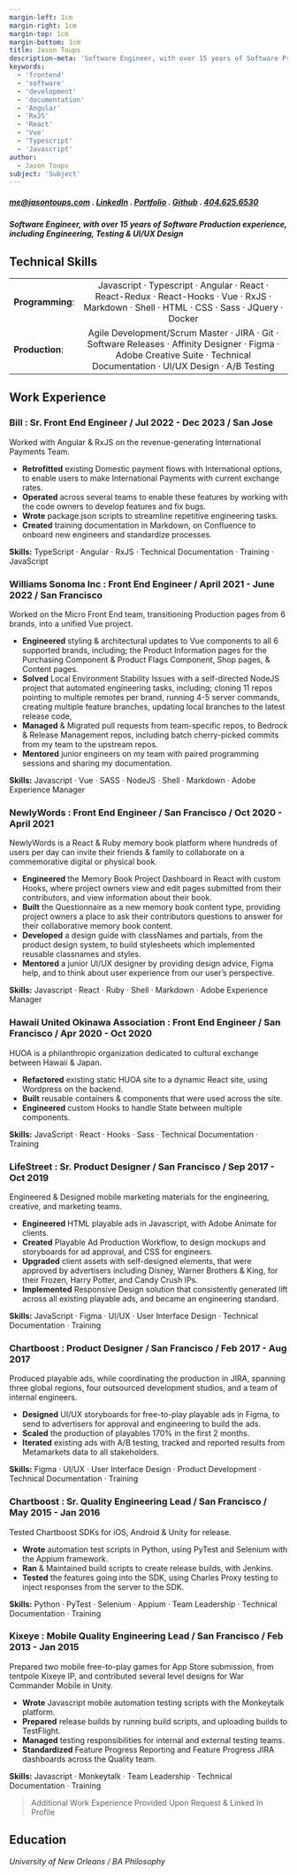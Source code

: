 ```yaml
---
margin-left: 1cm
margin-right: 1cm
margin-top: 1cm
margin-bottom: 1cm
title: Jason Toups
description-meta: 'Software Engineer, with over 15 years of Software Production experience, including Engineering, Testing & UI/UX Design.'
keywords:
  - 'frontend'
  - 'software'
  - 'development'
  - 'documentation'
  - 'Angular'
  - 'RxJS'
  - 'React'
  - 'Vue'
  - 'Typescript'
  - 'Javascript'
author:
  - Jason Toups
subject: 'Subject'
---
```


##### [me@jasontoups.com](mailto:me@jasontoups.com) . [LinkedIn](https://www.linkedin.com/in/jasontoups/) . [Portfolio](https://jasontoups.github.io/) . [Github](https://github.com/JasonToups) . [404.625.6530](tel:4046256530)

##### Software Engineer, with over 15 years of Software Production experience, including Engineering, Testing & UI/UX Design

## Technical Skills

|                  |                                                                                                                                                                           |
| ---------------- | :-----------------------------------------------------------------------------------------------------------------------------------------------------------------------: |
| **Programming**: |                Javascript · Typescript · Angular · React · React-Redux · React-Hooks · Vue · RxJS · Markdown · Shell · HTML · CSS · Sass · JQuery · Docker                |
| **Production**:  | Agile Development/Scrum Master · JIRA · Git · Software Releases · Affinity Designer · Figma · Adobe Creative Suite · Technical Documentation · UI/UX Design · A/B Testing |

## Work Experience

### Bill : Sr. Front End Engineer / Jul 2022 - Dec 2023 / San Jose

Worked with Angular & RxJS on the revenue-generating International Payments Team.

- **Retrofitted** existing Domestic payment flows with International options, to enable users to make International Payments with current exchange rates.
- **Operated** across several teams to enable these features by working with the code owners to develop features and fix bugs.
- **Wrote** package.json scripts to streamline repetitive engineering tasks.
- **Created** training documentation in Markdown, on Confluence to onboard new engineers and standardize processes.

**Skills:** TypeScript · Angular · RxJS · Technical Documentation · Training · JavaScript

### Williams Sonoma Inc : Front End Engineer / April 2021 - June 2022 / San Francisco

Worked on the Micro Front End team, transitioning Production pages from 6 brands, into a unified Vue project.

- **Engineered** styling & architectural updates to Vue components to all 6 supported brands, including; the Product Information pages for the Purchasing Component & Product Flags Component, Shop pages, & Content pages.
- **Solved** Local Environment Stability Issues with a self-directed NodeJS project that automated engineering tasks, including; cloning 11 repos pointing to multiple remotes per brand, running 4-5 server commands, creating multiple feature branches, updating local branches to the latest release code,
- **Managed** & Migrated pull requests from team-specific repos, to Bedrock & Release Management repos, including batch cherry-picked commits from my team to the upstream repos.
- **Mentored** junior engineers on my team with paired programming sessions and sharing my documentation.

**Skills:** Javascript · Vue · SASS · NodeJS · Shell · Markdown · Adobe Experience Manager

### NewlyWords : Front End Engineer / San Francisco / Oct 2020 - April 2021

NewlyWords is a React & Ruby memory book platform where hundreds of users per day can invite their friends & family to collaborate on a commemorative digital or physical book.

- **Engineered** the Memory Book Project Dashboard in React with custom Hooks, where project owners view and edit pages submitted from their contributors, and view information about their book.
- **Built** the Questionnaire as a new memory book content type, providing project owners a place to ask their contributors questions to answer for their collaborative memory book content.
- **Developed** a design guide with classNames and partials, from the product design system, to build stylesheets which implemented reusable classnames and styles.
- **Mentored** a junior UI/UX designer by providing design advice, Figma help, and to think about user experience from our user’s perspective.

**Skills:** Javascript · React · Ruby · Shell · Markdown · Adobe Experience Manager

### Hawaii United Okinawa Association : Front End Engineer / San Francisco / Apr 2020 - Oct 2020

HUOA is a philanthropic organization dedicated to cultural exchange between Hawaii & Japan.

- **Refactored** existing static HUOA site to a dynamic React site, using Wordpress on the backend.
- **Built** reusable containers & components that were used across the site.
- **Engineered** custom Hooks to handle State between multiple components.

**Skills:** JavaScript · React · Hooks · Sass · Technical Documentation · Training

### LifeStreet : Sr. Product Designer / San Francisco / Sep 2017 - Oct 2019

Engineered & Designed mobile marketing materials for the engineering, creative, and marketing teams.

- **Engineered** HTML playable ads in Javascript, with Adobe Animate for clients.
- **Created** Playable Ad Production Workflow, to design mockups and storyboards for ad approval, and CSS for engineers.
- **Upgraded** client assets with self-designed elements, that were approved by advertisers including Disney, Warner Brothers & King, for their Frozen, Harry Potter, and Candy Crush IPs.
- **Implemented** Responsive Design solution that consistently generated lift across all existing playable ads, and became an engineering standard.

**Skills:** JavaScript · Figma · UI/UX · User Interface Design · Technical Documentation · Training

### Chartboost : Product Designer / San Francisco / Feb 2017 - Aug 2017

Produced playable ads, while coordinating the production in JIRA, spanning three global regions, four outsourced development studios, and a team of internal engineers.

- **Designed** UI/UX storyboards for free-to-play playable ads in Figma, to send to advertisers for approval and engineering to build the ads.
- **Scaled** the production of playables 170% in the first 2 months.
- **Iterated** existing ads with A/B testing, tracked and reported results from Metamarkets data to all stakeholders.

**Skills:** Figma · UI/UX · User Interface Design · Product Development · Technical Documentation · Training

### Chartboost : Sr. Quality Engineering Lead / San Francisco / May 2015 - Jan 2016

Tested Chartboost SDKs for iOS, Android & Unity for release.

- **Wrote** automation test scripts in Python, using PyTest and Selenium with the Appium framework.
- **Ran** & Maintained build scripts to create release builds, with Jenkins.
- **Tested** the features going into the SDK, using Charles Proxy testing to inject responses from the server to the SDK.

**Skills:** Python · PyTest · Selenium · Appium · Team Leadership · Technical Documentation · Training

### Kixeye : Mobile Quality Engineering Lead / San Francisco / Feb 2013 - Jan 2015

Prepared two mobile free-to-play games for App Store submission, from tentpole Kixeye IP, and contributed several level designs for War Commander Mobile in Unity.

- **Wrote** Javascript mobile automation testing scripts with the Monkeytalk platform.
- **Prepared** release builds by running build scripts, and uploading builds to TestFlight.
- **Managed** testing responsibilities for internal and external testing teams.
- **Standardized** Feature Progress Reporting and Feature Progress JIRA dashboards across the Quality team.

**Skills:** Javascript · Monkeytalk · Team Leadership · Technical Documentation · Training

> Additional Work Experience Provided Upon Request & Linked In Profile

## Education

_University of New Orleans / BA Philosophy_
